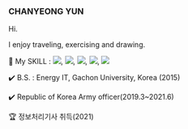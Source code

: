 ### CHANYEONG YUN

Hi. 

I enjoy traveling, exercising and drawing.

📌 My SKILL : <img src="https://img.shields.io/badge/C-3766AB?style=flat-square&logo=C&logoColor=white"/></a>, <img src="https://img.shields.io/badge/JAVA-3766AB?style=flat-square&logo=JAVA&logoColor=white"/></a>, <img src="https://img.shields.io/badge/Python-3766AB?style=flat-square&logo=Python&logoColor=white"/></a>, <img src="https://img.shields.io/badge/MySQL-3766AB?style=flat-square&logo=MySQL&logoColor=white"/></a>, <img src="https://img.shields.io/badge/HTML5-3766AB?style=flat-square&logo=HTML5&logoColor=white"/></a>

✔️ B.S. : Energy IT, Gachon University, Korea (2015)

✔️ Republic of Korea Army officer(2019.3~2021.6)

🏆 정보처리기사 취득(2021)

